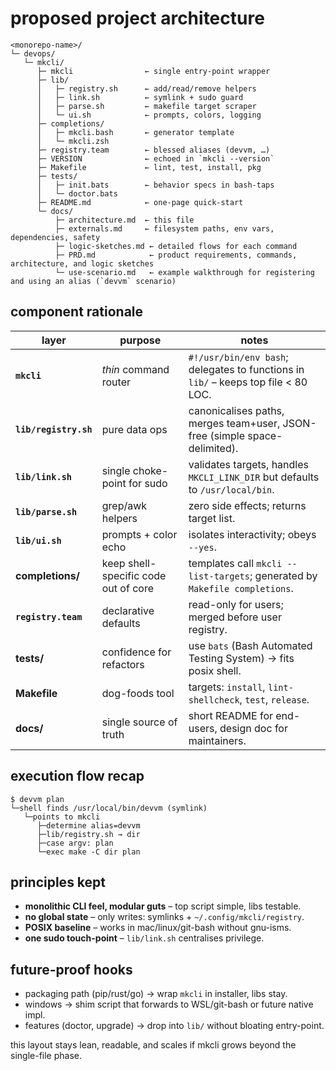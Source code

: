 # proposed project architecture

```
<monorepo-name>/
└─ devops/
   └─ mkcli/
      ├─ mkcli                ← single entry-point wrapper
      ├─ lib/
      │   ├─ registry.sh      ← add/read/remove helpers
      │   ├─ link.sh          ← symlink + sudo guard
      │   ├─ parse.sh         ← makefile target scraper
      │   └─ ui.sh            ← prompts, colors, logging
      ├─ completions/
      │   ├─ mkcli.bash       ← generator template
      │   └─ mkcli.zsh
      ├─ registry.team        ← blessed aliases (devvm, …)
      ├─ VERSION              ← echoed in `mkcli --version`
      ├─ Makefile             ← lint, test, install, pkg
      ├─ tests/
      │   ├─ init.bats        ← behavior specs in bash-taps
      │   └─ doctor.bats
      ├─ README.md            ← one-page quick-start
      └─ docs/
          ├─ architecture.md  ← this file 
          ├─ externals.md     ← filesystem paths, env vars, dependencies, safety
          ├─ logic-sketches.md ← detailed flows for each command
          ├─ PRD.md            ← product requirements, commands, architecture, and logic sketches
          └─ use-scenario.md   ← example walkthrough for registering and using an alias (`devvm` scenario)

```

## component rationale

| layer                 | purpose                              | notes                                                                              |
| --------------------- | ------------------------------------ | ---------------------------------------------------------------------------------- |
| **`mkcli`**           | *thin* command router                | `#!/usr/bin/env bash`; delegates to functions in `lib/` – keeps top file < 80 LOC. |
| **`lib/registry.sh`** | pure data ops                        | canonicalises paths, merges team+user, JSON-free (simple space-delimited).         |
| **`lib/link.sh`**     | single choke-point for sudo          | validates targets, handles `MKCLI_LINK_DIR` but defaults to `/usr/local/bin`.      |
| **`lib/parse.sh`**    | grep/awk helpers                     | zero side effects; returns target list.                                            |
| **`lib/ui.sh`**       | prompts + color echo                 | isolates interactivity; obeys `--yes`.                                             |
| **completions/**      | keep shell-specific code out of core | templates call `mkcli --list-targets`; generated by `Makefile completions`.        |
| **`registry.team`**   | declarative defaults                 | read-only for users; merged before user registry.                                  |
| **tests/**            | confidence for refactors             | use `bats` (Bash Automated Testing System) → fits posix shell.                     |
| **Makefile**          | dog-foods tool                       | targets: `install`, `lint-shellcheck`, `test`, `release`.                          |
| **docs/**             | single source of truth               | short README for end-users, design doc for maintainers.                            |

## execution flow recap

```
$ devvm plan
└─shell finds /usr/local/bin/devvm (symlink)
   └─points to mkcli
      ├─determine alias=devvm
      ├─lib/registry.sh → dir
      ├─case argv: plan
      └─exec make -C dir plan
```

## principles kept

* **monolithic CLI feel, modular guts** – top script simple, libs testable.
* **no global state** – only writes: symlinks + `~/.config/mkcli/registry`.
* **POSIX baseline** – works in mac/linux/git-bash without gnu-isms.
* **one sudo touch-point** – `lib/link.sh` centralises privilege.

## future-proof hooks

* packaging path (pip/rust/go) → wrap `mkcli` in installer, libs stay.
* windows → shim script that forwards to WSL/git-bash or future native impl.
* features (doctor, upgrade) → drop into `lib/` without bloating entry-point.

this layout stays lean, readable, and scales if mkcli grows beyond the single-file phase.
